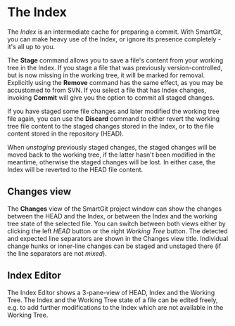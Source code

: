 # The Index

The *Index* is an intermediate cache for preparing a commit. With
SmartGit, you can make heavy use of the Index, or ignore its presence
completely - it's all up to you.

The **Stage** command allows you to save a file's content from your
working tree in the Index. If you stage a file that was previously
version-controlled, but is now missing in the working tree, it will be
marked for removal. Explicitly using the **Remove** command has the same
effect, as you may be accustomed to from SVN. If you select a file that
has Index changes, invoking **Commit** will give you the option to
commit all staged changes.

If you have staged some file changes and later modified the working tree
file again, you can use the **Discard** command to either revert the
working tree file content to the staged changes stored in the Index, or
to the file content stored in the repository (HEAD).

When *unstaging* previously staged changes, the staged changes will be
moved back to the working tree, if the latter hasn't been modified in
the meantime, otherwise the staged changes will be lost. In either case,
the Index will be reverted to the HEAD file content.

## Changes view

The **Changes** view of the SmartGit project window can show the changes
between the HEAD and the Index, or between the Index and the working
tree state of the selected file. You can switch between both views
either by clicking the left *HEAD* button or the right *Working Tree*
button. The detected and expected line separators are shown in the
Changes view title. Individual change hunks or inner-line changes can be
staged and unstaged there (if the line separators are not *mixed*).

## Index Editor

The Index Editor shows a 3-pane-view of HEAD, Index and the Working
Tree. The Index and the Working Tree state of a file can be edited
freely, e.g. to add further modifications to the Index which are not
available in the Working Tree.
